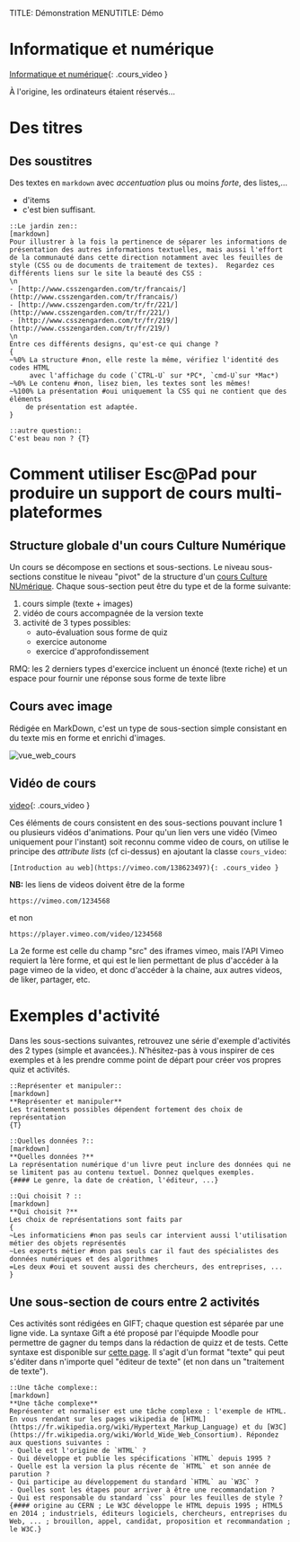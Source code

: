 TITLE: Démonstration
MENUTITLE: Démo 

# Informatique et numérique

[Informatique et numérique](https://vimeo.com/122104210){: .cours_video }

À l'origine, les ordinateurs étaient réservés...

# Des titres

## Des soustitres

Des textes en `markdown` avec _accentuation_ plus ou moins *forte*, 
des listes,...

- d'items 
- c'est bien suffisant. 

```activité
::Le jardin zen::
[markdown]
Pour illustrer à la fois la pertinence de séparer les informations de 
présentation des autres informations textuelles, mais aussi l'effort 
de la communauté dans cette direction notamment avec les feuilles de 
style (CSS ou de documents de traitement de textes).  Regardez ces 
différents liens sur le site la beauté des CSS :
\n
- [http://www.csszengarden.com/tr/francais/](http://www.csszengarden.com/tr/francais/)
- [http://www.csszengarden.com/tr/fr/221/](http://www.csszengarden.com/tr/fr/221/)
- [http://www.csszengarden.com/tr/fr/219/](http://www.csszengarden.com/tr/fr/219/)
\n
Entre ces différents designs, qu'est-ce qui change ?
{
~%0% La structure #non, elle reste la même, vérifiez l'identité des codes HTML 
     avec l'affichage du code (`CTRL-U` sur *PC*, `cmd-U`sur *Mac*)
~%0% Le contenu #non, lisez bien, les textes sont les mêmes!
~%100% La présentation #oui uniquement la CSS qui ne contient que des éléments 
    de présentation est adaptée.
}

::autre question::
C'est beau non ? {T}
``` 

# Comment utiliser Esc@Pad pour produire un support de cours multi-plateformes

## Structure globale d'un cours Culture Numérique

Un cours se décompose en sections et sous-sections. Le niveau sous-sections constitue le niveau "pivot" de la structure d'un [cours Culture NUmérique](http://culturenumerique.univ-lille3.fr/). Chaque sous-section peut être du type et de la forme suivante:  

1. cours simple (texte + images)  
2. vidéo de cours accompagnée de la version texte
3. activité de 3 types possibles:
    - auto-évaluation sous forme de quiz
    - exercice autonome
    - exercice d'approfondissement

RMQ: les 2 derniers types d'exercice incluent un énoncé (texte riche) et un espace pour fournir une réponse sous forme de texte libre



## Cours avec image

Rédigée en MarkDown, c'est un type de sous-section simple consistant en du texte mis en forme et enrichi d'images.

![vue_web_cours](media/vue_web_cours.png)


## Vidéo de cours

[video]( https://vimeo.com/93350435 ){: .cours_video }


Ces éléments de cours consistent en des sous-sections pouvant inclure 1 ou plusieurs vidéos d'animations. Pour qu'un lien vers une vidéo (Vimeo uniquement pour l'instant) soit reconnu comme video de cours,  on utilise le principe des *attribute lists* (cf ci-dessus) en ajoutant la classe `cours_video`:  

```
[Introduction au web](https://vimeo.com/138623497){: .cours_video }
```

**NB:** les liens de videos doivent être de la forme

`https://vimeo.com/1234568`

et non

`https://player.vimeo.com/video/1234568`

La 2e forme est celle du champ "src" des iframes vimeo, mais l'API Vimeo requiert la 1ère forme, et qui est le lien permettant de plus d'accéder à la page vimeo de la video, et donc d'accéder à la chaine, aux autres videos, de liker, partager, etc.


# Exemples d'activité

Dans les sous-sections suivantes, retrouvez une série d'exemple d'activités des 2 types (simple et avancées.). N'hésitez-pas à vous inspirer de ces exemples et à les prendre comme point de départ pour créer vos propres quiz et activités.

```comprehension
::Représenter et manipuler::
[markdown]
**Représenter et manipuler**
Les traitements possibles dépendent fortement des choix de représentation
{T}

::Quelles données ?::
[markdown]
**Quelles données ?**
La représentation numérique d'un livre peut inclure des données qui ne se limitent pas au contenu textuel. Donnez quelques exemples.
{#### Le genre, la date de création, l'éditeur, ...}

::Qui choisit ? ::
[markdown]
**Qui choisit ?**
Les choix de représentations sont faits par
{
~Les informaticiens #non pas seuls car intervient aussi l'utilisation métier des objets représentés
~Les experts métier #non pas seuls car il faut des spécialistes des données numériques et des algorithmes
=Les deux #oui et souvent aussi des chercheurs, des entreprises, ...
}
```

## Une sous-section de cours entre 2 activités

Ces activités sont rédigées en GIFT; chaque question est séparée par une ligne vide. La syntaxe Gift a été proposé par l'équipde Moodle pour permettre de gagner du temps dans la rédaction de quizz et de tests. Cette syntaxe est disponible sur [cette page](https://docs.moodle.org/28/en/GIFT_format). Il s'agit d'un format "texte" qui peut s'éditer dans n'importe quel "éditeur de texte" (et non dans un "traitement de texte").

```activité
::Une tâche complexe::
[markdown]
**Une tâche complexe**
Représenter et normaliser est une tâche complexe : l'exemple de HTML. En vous rendant sur les pages wikipedia de [HTML](https://fr.wikipedia.org/wiki/Hypertext_Markup_Language) et du [W3C](https://fr.wikipedia.org/wiki/World_Wide_Web_Consortium). Répondez aux questions suivantes :
- Quelle est l'origine de `HTML` ?
- Qui développe et publie les spécifications `HTML` depuis 1995 ?
- Quelle est la version la plus récente de `HTML` et son année de parution ?
- Qui participe au développement du standard `HTML` au `W3C` ?
- Quelles sont les étapes pour arriver à être une recommandation ?
- Qui est responsable du standard `css` pour les feuilles de style ?
{#### origine au CERN ; Le W3C développe le HTML depuis 1995 ; HTML5 en 2014 ; industriels, éditeurs logiciels, chercheurs, entreprises du Web, ... ; brouillon, appel, candidat, proposition et recommandation ; le W3C.}
```
